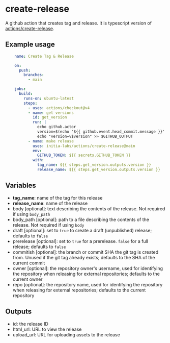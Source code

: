 # create-release

A github action that creates tag and release. It is typescript version of [actions/create-release](https://github.com/actions/create-release).

## Example usage
```yaml
    name: Create Tag & Release

    on:
      push:
        branches:
          - main

    jobs:
      build:
        runs-on: ubuntu-latest
        steps:
          - uses: actions/checkout@v4
          - name: get versions
            id: get_version
            run: |
              echo github.actor
              version=$(echo '${{ github.event.head_commit.message }}' | egrep -o '[0-9]{1,3}\.[0-9]{1,3}\.[0-9]{1,3}')
              echo "version=v$version" >> $GITHUB_OUTPUT
          - name: make release
            uses: initia-labs/actions/create-release@main
            env:
              GITHUB_TOKEN: ${{ secrets.GITHUB_TOKEN }}
            with:
              tag_name: ${{ steps.get_version.outputs.version }}
              release_name: ${{ steps.get_version.outputs.version }}
```

## Variables
* **tag_name**: name of the tag for this release
* **release_name**: name of the release
* body [optional]:  text describing the contents of the release. Not required if using `body_path`
* body_path [optional]: path to a file describing the contents of the release. Not required if using `body`
* draft [optional]: set to `true` to create a draft (unpublished) release; defaults to `false`
* prerelease [optional]: set to `true` for a prerelease. `false` for a full release; defaults to `false`
* commitish [optional]: the branch or commit SHA the git tag is created from. Unused if the git tag already exists; defaults to the SHA of the current commit
* owner [optional]: the repository owner's username, used for identifying the repository when releasing for external repositories; defaults to the current owner
* repo [optional]: the repository name, used for identifying the repository when releasing for external repositories; defaults to the current repository

## Outputs
* id: the release ID
* html_url: URL to view the release
* upload_url: URL for uploading assets to the release
